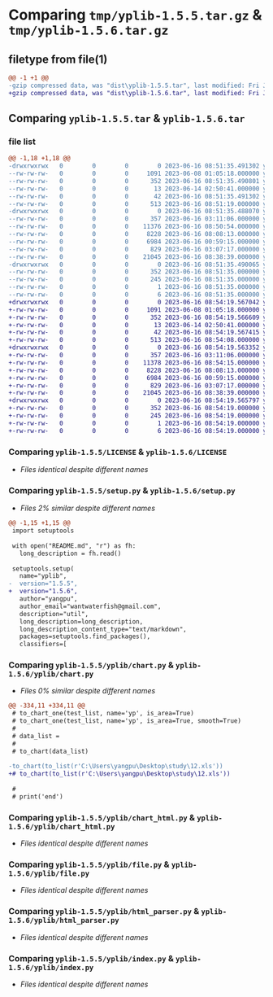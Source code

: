 # Comparing `tmp/yplib-1.5.5.tar.gz` & `tmp/yplib-1.5.6.tar.gz`

## filetype from file(1)

```diff
@@ -1 +1 @@
-gzip compressed data, was "dist\yplib-1.5.5.tar", last modified: Fri Jun 16 08:51:35 2023, max compression
+gzip compressed data, was "dist\yplib-1.5.6.tar", last modified: Fri Jun 16 08:54:19 2023, max compression
```

## Comparing `yplib-1.5.5.tar` & `yplib-1.5.6.tar`

### file list

```diff
@@ -1,18 +1,18 @@
-drwxrwxrwx   0        0        0        0 2023-06-16 08:51:35.491302 yplib-1.5.5/
--rw-rw-rw-   0        0        0     1091 2023-06-08 01:05:18.000000 yplib-1.5.5/LICENSE
--rw-rw-rw-   0        0        0      352 2023-06-16 08:51:35.490801 yplib-1.5.5/PKG-INFO
--rw-rw-rw-   0        0        0       13 2023-06-14 02:50:41.000000 yplib-1.5.5/README.md
--rw-rw-rw-   0        0        0       42 2023-06-16 08:51:35.491302 yplib-1.5.5/setup.cfg
--rw-rw-rw-   0        0        0      513 2023-06-16 08:51:19.000000 yplib-1.5.5/setup.py
-drwxrwxrwx   0        0        0        0 2023-06-16 08:51:35.488070 yplib-1.5.5/yplib/
--rw-rw-rw-   0        0        0      357 2023-06-16 03:11:06.000000 yplib-1.5.5/yplib/__init__.py
--rw-rw-rw-   0        0        0    11376 2023-06-16 08:50:54.000000 yplib-1.5.5/yplib/chart.py
--rw-rw-rw-   0        0        0     8228 2023-06-16 08:08:13.000000 yplib-1.5.5/yplib/chart_html.py
--rw-rw-rw-   0        0        0     6984 2023-06-16 00:59:15.000000 yplib-1.5.5/yplib/file.py
--rw-rw-rw-   0        0        0      829 2023-06-16 03:07:17.000000 yplib-1.5.5/yplib/html_parser.py
--rw-rw-rw-   0        0        0    21045 2023-06-16 08:38:39.000000 yplib-1.5.5/yplib/index.py
-drwxrwxrwx   0        0        0        0 2023-06-16 08:51:35.490065 yplib-1.5.5/yplib.egg-info/
--rw-rw-rw-   0        0        0      352 2023-06-16 08:51:35.000000 yplib-1.5.5/yplib.egg-info/PKG-INFO
--rw-rw-rw-   0        0        0      245 2023-06-16 08:51:35.000000 yplib-1.5.5/yplib.egg-info/SOURCES.txt
--rw-rw-rw-   0        0        0        1 2023-06-16 08:51:35.000000 yplib-1.5.5/yplib.egg-info/dependency_links.txt
--rw-rw-rw-   0        0        0        6 2023-06-16 08:51:35.000000 yplib-1.5.5/yplib.egg-info/top_level.txt
+drwxrwxrwx   0        0        0        0 2023-06-16 08:54:19.567042 yplib-1.5.6/
+-rw-rw-rw-   0        0        0     1091 2023-06-08 01:05:18.000000 yplib-1.5.6/LICENSE
+-rw-rw-rw-   0        0        0      352 2023-06-16 08:54:19.566609 yplib-1.5.6/PKG-INFO
+-rw-rw-rw-   0        0        0       13 2023-06-14 02:50:41.000000 yplib-1.5.6/README.md
+-rw-rw-rw-   0        0        0       42 2023-06-16 08:54:19.567415 yplib-1.5.6/setup.cfg
+-rw-rw-rw-   0        0        0      513 2023-06-16 08:54:08.000000 yplib-1.5.6/setup.py
+drwxrwxrwx   0        0        0        0 2023-06-16 08:54:19.563352 yplib-1.5.6/yplib/
+-rw-rw-rw-   0        0        0      357 2023-06-16 03:11:06.000000 yplib-1.5.6/yplib/__init__.py
+-rw-rw-rw-   0        0        0    11378 2023-06-16 08:54:15.000000 yplib-1.5.6/yplib/chart.py
+-rw-rw-rw-   0        0        0     8228 2023-06-16 08:08:13.000000 yplib-1.5.6/yplib/chart_html.py
+-rw-rw-rw-   0        0        0     6984 2023-06-16 00:59:15.000000 yplib-1.5.6/yplib/file.py
+-rw-rw-rw-   0        0        0      829 2023-06-16 03:07:17.000000 yplib-1.5.6/yplib/html_parser.py
+-rw-rw-rw-   0        0        0    21045 2023-06-16 08:38:39.000000 yplib-1.5.6/yplib/index.py
+drwxrwxrwx   0        0        0        0 2023-06-16 08:54:19.565797 yplib-1.5.6/yplib.egg-info/
+-rw-rw-rw-   0        0        0      352 2023-06-16 08:54:19.000000 yplib-1.5.6/yplib.egg-info/PKG-INFO
+-rw-rw-rw-   0        0        0      245 2023-06-16 08:54:19.000000 yplib-1.5.6/yplib.egg-info/SOURCES.txt
+-rw-rw-rw-   0        0        0        1 2023-06-16 08:54:19.000000 yplib-1.5.6/yplib.egg-info/dependency_links.txt
+-rw-rw-rw-   0        0        0        6 2023-06-16 08:54:19.000000 yplib-1.5.6/yplib.egg-info/top_level.txt
```

### Comparing `yplib-1.5.5/LICENSE` & `yplib-1.5.6/LICENSE`

 * *Files identical despite different names*

### Comparing `yplib-1.5.5/setup.py` & `yplib-1.5.6/setup.py`

 * *Files 2% similar despite different names*

```diff
@@ -1,15 +1,15 @@
 import setuptools
 
 with open("README.md", "r") as fh:
   long_description = fh.read()
 
 setuptools.setup(
   name="yplib",
-  version="1.5.5",
+  version="1.5.6",
   author="yangpu",
   author_email="wantwaterfish@gmail.com",
   description="util",
   long_description=long_description,
   long_description_content_type="text/markdown",
   packages=setuptools.find_packages(),
   classifiers=[
```

### Comparing `yplib-1.5.5/yplib/chart.py` & `yplib-1.5.6/yplib/chart.py`

 * *Files 0% similar despite different names*

```diff
@@ -334,11 +334,11 @@
 # to_chart_one(test_list, name='yp', is_area=True)
 # to_chart_one(test_list, name='yp', is_area=True, smooth=True)
 #
 # data_list =
 #
 # to_chart(data_list)
 
-to_chart(to_list(r'C:\Users\yangpu\Desktop\study\12.xls'))
+# to_chart(to_list(r'C:\Users\yangpu\Desktop\study\12.xls'))
 
 #
 # print('end')
```

### Comparing `yplib-1.5.5/yplib/chart_html.py` & `yplib-1.5.6/yplib/chart_html.py`

 * *Files identical despite different names*

### Comparing `yplib-1.5.5/yplib/file.py` & `yplib-1.5.6/yplib/file.py`

 * *Files identical despite different names*

### Comparing `yplib-1.5.5/yplib/html_parser.py` & `yplib-1.5.6/yplib/html_parser.py`

 * *Files identical despite different names*

### Comparing `yplib-1.5.5/yplib/index.py` & `yplib-1.5.6/yplib/index.py`

 * *Files identical despite different names*

